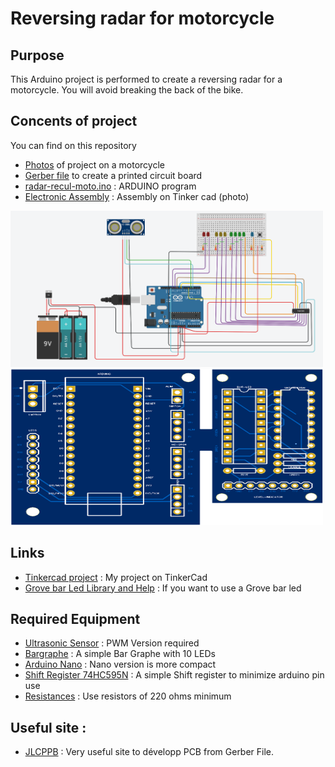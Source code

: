 # Reversing radar for motorcycle

## Purpose

This Arduino project is performed to create a reversing radar for a motorcycle.
You will avoid breaking the back of the bike.

## Concents of project

You can find on this repository
- [Photos](https://github.com/turbo-xav/arduino-radar-recul-moto/tree/master/photos) of project on a motorcycle
- [Gerber file](https://github.com/turbo-xav/arduino-radar-recul-moto/blob/master/gerbers/Gerber_radar-recul-simple-regule-2019-11-29.zip) to create a printed circuit board
- [radar-recul-moto.ino](https://github.com/turbo-xav/arduino-radar-recul-moto/blob/master/radar-recul-moto.ino) : ARDUINO program
- [Electronic Assembly](https://github.com/turbo-xav/arduino-radar-recul-moto/blob/master/assembly/radar-recul-moto.png) : Assembly on Tinker cad (photo)
<img src="https://raw.githubusercontent.com/turbo-xav/arduino-radar-recul-moto/master/assembly/radar-recul-moto.png" width="500" height="250" />
<img width="500" height="250" src="https://raw.githubusercontent.com/turbo-xav/arduino-radar-recul-moto/master/photos/radar-recul.png" />


## Links
- [Tinkercad project](https://www.tinkercad.com/things/4okGJGsEwJa-radar-recul-moto) : My project on TinkerCad
- [Grove bar Led Library and Help](http://wiki.seeedstudio.com/Grove-LED_Bar/) : If you want to use a Grove bar led

## Required Equipment
- [Ultrasonic Sensor](https://fr.aliexpress.com/item/32911119661.html?spm=a2g0s.9042311.0.0.27426c37yo3OsX) : PWM Version required
- [Bargraphe](https://fr.aliexpress.com/item/32943633774.html?spm=a2g0s.9042311.0.0.27426c37K34Ko4) : A simple Bar Graphe with 10 LEDs
- [Arduino Nano](https://fr.aliexpress.com/item/32347096044.html?spm=a2g0o.productlist.0.0.113d5d4c7O3TPN&s=p&algo_pvid=2ff3e413-5c3a-41cd-9ec4-0ca23e98efe0&algo_expid=2ff3e413-5c3a-41cd-9ec4-0ca23e98efe0-0&btsid=b37b3c35-563c-467f-a736-f89b7695e36a&ws_ab_test=searchweb0_0,searchweb201602_,searchweb201603_53) : Nano version is more compact
- [Shift Register 74HC595N](https://fr.aliexpress.com/item/32845387091.html?spm=a2g0o.productlist.0.0.2e0a4cdfpXrM8y&s=p&algo_pvid=4943cd8e-e6f6-41f6-a35a-165473f085a8&algo_expid=4943cd8e-e6f6-41f6-a35a-165473f085a8-0&btsid=6fade25c-36c7-42c9-bf49-ee2eb86bc270&ws_ab_test=searchweb0_0,searchweb201602_,searchweb201603_53) : A simple Shift register to minimize arduino pin use
- [Resistances](https://fr.aliexpress.com/item/32827694849.html?spm=a2g0o.productlist.0.0.7dc967418z8N4F&s=p&algo_pvid=2d6df408-94ed-40ac-978f-4c477930dac0&algo_expid=2d6df408-94ed-40ac-978f-4c477930dac0-0&btsid=921dec18-9966-404e-b2f8-a3ffe87d7363&ws_ab_test=searchweb0_0,searchweb201602_,searchweb201603_53) : Use resistors of 220 ohms minimum

## Useful site :
- [JLCPPB](https://jlcpcb.com/) : Very useful site to développ PCB from Gerber File.
